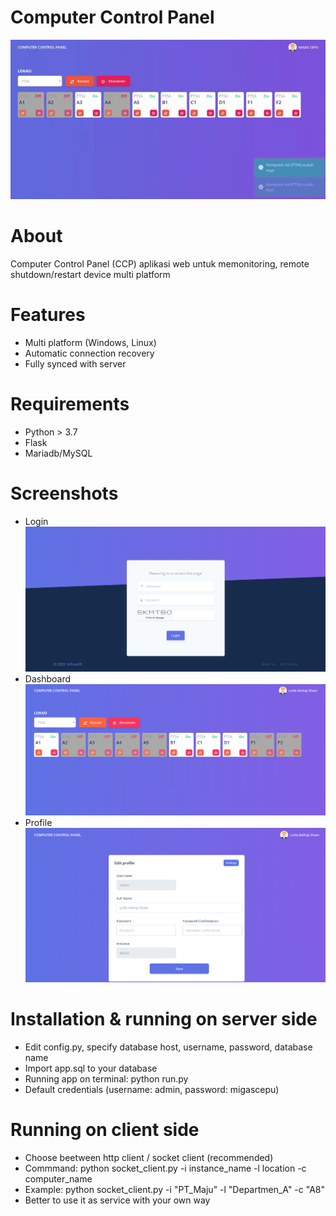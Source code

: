 # Computer Control Panel
![](/screenshots/auto-scheduling.gif)

# About
Computer Control Panel (CCP) aplikasi web untuk memonitoring, remote shutdown/restart device multi platform

# Features
- Multi platform (Windows, Linux)
- Automatic connection recovery
- Fully synced with server

# Requirements
- Python > 3.7
- Flask
- Mariadb/MySQL

# Screenshots
- Login
![Alt text](/screenshots/login.png?raw=true "Login")
- Dashboard
![Alt text](/screenshots/dashboard.png?raw=true "Dashbboard")
- Profile
![Alt text](/screenshots/update-profil.png?raw=true "Update Profil")

# Installation & running on server side
- Edit config.py, specify database host, username, password, database name
- Import app.sql to your database
- Running app on terminal: python run.py
- Default credentials (username: admin, password: migascepu)

# Running on client side
- Choose beetween http client / socket client (recommended)
- Commmand: python socket_client.py -i instance_name -l location -c computer_name
- Example: python socket_client.py -i "PT_Maju" -l "Departmen_A" -c "A8"
- Better to use it as service with your own way
